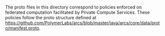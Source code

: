 <!--
 Copyright 2023 Google LLC

 Licensed under the Apache License, Version 2.0 (the "License");
 you may not use this file except in compliance with the License.
 You may obtain a copy of the License at

      http://www.apache.org/licenses/LICENSE-2.0

 Unless required by applicable law or agreed to in writing, software
 distributed under the License is distributed on an "AS IS" BASIS,
 WITHOUT WARRANTIES OR CONDITIONS OF ANY KIND, either express or implied.
 See the License for the specific language governing permissions and
 limitations under the License.
-->

The proto files in this directory correspond to policies enforced on federated
computation facilitated by Private Compute Services. These policies follow the
proto structure defined at
https://github.com/PolymerLabs/arcs/blob/master/java/arcs/core/data/proto/manifest.proto.
